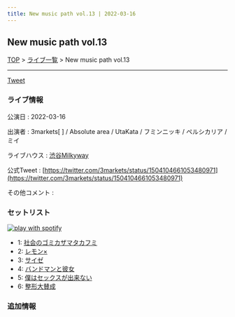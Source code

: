 ```yaml
---
title: New music path vol.13 | 2022-03-16
---
```

## New music path vol.13

[TOP](/setlist/) > [ライブ一覧](lives.html) > New music path vol.13

___

<a href="https://twitter.com/share?ref_src=twsrc%5Etfw" data-text="3markets[ ]セットリスト > New music path vol.13" class="twitter-share-button" data-via="3markets" data-hashtags="3markets" data-related="3markets" data-show-count="false">Tweet</a>

### ライブ情報

公演日
:    2022-03-16

出演者
:    3markets[ ] / Absolute area / UtaKata / フミンニッキ / ペルシカリア / ミイ

ライブハウス
:    [渋谷Milkyway](livehouse010.html)

公式Tweet
:    [https://twitter.com/3markets/status/1504104661053480971](https://twitter.com/3markets/status/1504104661053480971)

その他コメント
:    

### セットリスト


[![play with spotify](images/spotify-icon.png)](https://open.spotify.com/playlist/4XwhsUkW9drJqVjywnEm9z)



*  1: [社会のゴミカザマタカフミ](song002.html)
*  2: [レモン×](song003.html)
*  3: [サイゼ](song004.html)
*  4: [バンドマンと彼女](song009.html)
*  5: [僕はセックスが出来ない](song006.html)
*  6: [整形大賛成](song005.html)


### 追加情報






<script async src="https://platform.twitter.com/widgets.js" charset="utf-8"></script>